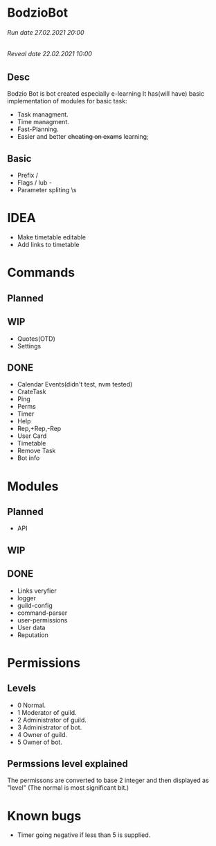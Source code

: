 # BodzioBot

###### Run date 27.02.2021 20:00
###### Reveal date 22.02.2021 10:00
## Desc
Bodzio Bot is bot created especially e-learning
It has(will have) basic implementation of modules for basic task:
- Task managment.
- Time managment.
- Fast-Planning.
- Easier and better ~~cheating on exams~~ learning;

## Basic
- Prefix /
- Flags / lub -
- Parameter spliting \s
# IDEA
- Make timetable editable
- Add links to timetable

# Commands

## Planned
## WIP 
- Quotes(OTD)
- Settings
## DONE
- Calendar Events(didn't test, nvm tested)
- CrateTask
- Ping
- Perms
- Timer
- Help
- Rep,+Rep,-Rep
- User Card
- Timetable
- Remove Task
- Bot info
# Modules

## Planned
- API

## WIP 

## DONE
- Links veryfier
- logger
- guild-config
- command-parser
- user-permissions
- User data
- Reputation

# Permissions
## Levels
- 0 Normal.
- 1 Moderator of guild.
- 2 Administrator of guild.
- 3 Administrator of bot.
- 4 Owner of guild.
- 5 Owner of bot.


## Permssions level explained
The permissons are converted to base 2 integer and then displayed as "level"
(The normal is most significant bit.)

# Known bugs 
- Timer going negative if less than 5 is supplied.